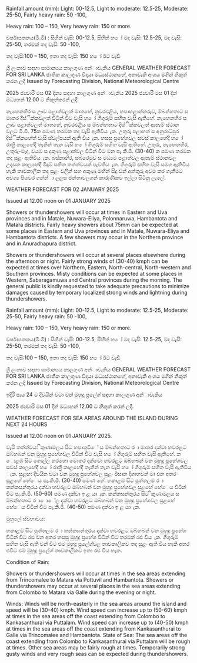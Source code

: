 Rainfall amount (mm): Light: 00-12.5, Light to moderate: 12.5-25, Moderate: 25-50, Fairly heavy rain: 50 -100,

Heavy rain: 100 – 150, Very heavy rain: 150 or more.

වර්ෂාපතනය(මි.මී) : සිහින් වැසි: 00-12.5, සිහින් හ ෝ මද වැසි: 12.5-25, මද වැසි: 25-50, තරමක් තද වැසි: 50 -100,

තද වැසි:100 – 150, ඉතා තද වැසි: 150 හ ෝ ඊට වැඩි

ශ්‍රී ලංකාව සඳහා සාමාන්‍යය කාලගුණ අන්‍ාවැකිය GENERAL WEATHER FORECAST FOR SRI LANKA ජාතික කාලගුණ විදයා මධ්‍යස්ථානහේ, අනාවැකි අංශය මගින් නිකුත් කරන ලදි Issued by Forecasting Division, National Meteorological Centre

2025 ජන්‍වාරි මස 02 දින්‍ය සඳහා කාලගුණ අන්‍ාවැකිය 2025 ජන්‍වාරි මස 01 දින්‍ මධ්‍යහන්‍ 12.00 ට නිකුත්කරන්‍ ලදී.

නැහෙනහිර ස ඌව පළාත්වලත් මාතහේ, නුවරඑළිය, හපාහළාන්නරුව, ම්බන්හතාට ස මාතර දිස්ික්කවලත් විටින් විට වැසි හ ෝ ගිගුරුම් සහිත වැසි ඇතිහේ. නැහෙනහිර ස ඌව පළාත්වලත් මාතහේ, නුවරඑළිය ස ම්බන්හතාට දිස්ික්කවලත් ඇතැම් ස්ථාන වලට මි.මි. 75ක පමණ තරමක තද වැසි ඇතිවිය ැක. උතුරු පළාහත් ස අනුරාධ්‍පුර දිස්ික්කහේත් වැසි ස්වල්පයක් ඇති විය ැක. හසසු ප්‍රහේශවල සවස් කාලහේදී හ ෝ රාත්‍රී කාලහේදී තැනින් තැන වැසි හ ෝ ගිගුරුම් සහිත වැසි ඇතිහේ. උතුරු, නැහෙනහිර, උතුරු-මැද, වයඹ ස දකුණු පළාත්වල විටින් විට මන පැ.කි.මී. (30-40) ක පමණ තරමක තද සුළං ඇතිවිය ැක. බස්නාහිර, සබරෙමුව ස මධ්‍යම පළාත්වල ඇතැම් ස්ථානවල උදෑසන කාලහේදී මීදුම් සහිත තත්ත්වයක් පැවතිය ැක. ගිගුරුම් සහිත වැසි සමග ඇතිවිය හැකි තාවකාලික තද සුළං වලින් සහ අකුණු මඟින් සිදු වන්‍ අන්‍තුරු අවම කර ගැනීමට අවශ්‍ය පියවර ගන්න්‍ා ලලස ජන්‍තාවලගන් කාරුණිකව ඉල්ලා සිටිනු ලැලේ.

WEATHER FORECAST FOR 02 JANUARY 2025

Issued at 12.00 noon on 01 JANUARY 2025

Showers or thundershowers will occur at times in Eastern and Uva provinces and in Matale, Nuwara-Eliya, Polonnaruwa, Hambantota and Matara districts. Fairly heavy showers about 75mm can be expected at some places in Eastern and Uva provinces and in Matale, Nuwara-Eliya and Hambantota districts. A few showers may occur in the Northern province and in Anuradhapura district.

Showers or thundershowers will occur at several places elsewhere during the afternoon or night. Fairly strong winds of (30-40) kmph can be expected at times over Northern, Eastern, North-central, North-western and Southern provinces. Misty conditions can be expected at some places in Western, Sabaragamuwa and Central provinces during the morning. The general public is kindly requested to take adequate precautions to minimize damages caused by temporary localized strong winds and lightning during thundershowers.

Rainfall amount (mm): Light: 00-12.5, Light to moderate: 12.5-25, Moderate: 25-50, Fairly heavy rain: 50 -100,

Heavy rain: 100 – 150, Very heavy rain: 150 or more.

වර්ෂාපතනය(මි.මී) : සිහින් වැසි: 00-12.5, සිහින් හ ෝ මද වැසි: 12.5-25, මද වැසි: 25-50, තරමක් තද වැසි: 50 -100,

තද වැසි:100 – 150, ඉතා තද වැසි: 150 හ ෝ ඊට වැඩි

ශ්‍රී ලංකාව සඳහා සාමාන්‍යය කාලගුණ අන්‍ාවැකිය GENERAL WEATHER FORECAST FOR SRI LANKA ජාතික කාලගුණ විදයා මධ්‍යස්ථානහේ, අනාවැකි අංශය මගින් නිකුත් කරන ලදි Issued by Forecasting Division, National Meteorological Centre

ඉදිරි පැය 24 ට දිවයින්‍ වටා වන්‍ මුහුදු ප්‍රලේශ්‍ සඳහා කාලගුණ අන්‍ාවැකිය

2025 ජන්‍වාරි මස 01 දින්‍ මධ්‍යහන්‍ 12.00 ට නිකුත් කරන්‍ ලදී.

WEATHER FORECAST FOR SEA AREAS AROUND THE ISLAND DURING NEXT 24 HOURS

Issued at 12.00 noon on 01 JANUARY 2025.

වැසි තත්ත්වය: ිකුණාමලය සිට හපාතුවිේ ස ම්බන්හතාට ර ා මාතර දක්වා හවරළට ඔබ්හබන් වන මුහුදු ප්‍රහේශවල විටින් විට වැසි හ ෝ ගිගුරුම් සහිත වැසි ඇතිහේ. ක ොළඹ සිට ගොල්ල හරහො මොතර දක්වො හවරළට ඔබ්හබන් වන මුහුදු ප්‍රහේශවල සවස් කාලහේදී හ ෝ රාත්‍රී කාලහේදී තැනින් තැන වැසි හ ෝ ගිගුරුම් සහිත වැසි ඇතිවිය ැක. සුළඟ: දිවයින වටා වන මුහුදු ප්‍රහේශවල සුළං ඊසාන දිශාහවන් මා එන අතර සුළහේ හේෙය පැ.කි.මී. (30-40) පමණ හේ. හකාළඹ සිට පුත්තලම ර ා කන්කසන්තුරය දක්වා හවරළට ඔබ්හබන් වන මුහුදු ප්‍රහේශවල සුළහේ හේෙය විටින් විට පැ.කි.මී. (50-60) පමණ දක්වා ඉ ළ යා ැක. කන්කසන්තුරය සිට ිකුණාමලය ස ම්බන්හතාට ර ා ොේල දක්වා හවරළට ඔබ්හබන් වන මුහුදු ප්‍රහේශවල සුළහේ හේෙය විටින් විට පැ.කි.මී. (40-50) පමණ දක්වා ඉ ළ යා ැක.

මුහුලේ ස්වභාවය:

හකාළඹ සිට පුත්තලම ර ා කන්කසන්තුරය දක්වා හවරළට ඔබ්හබන් වන මුහුදු ප්‍රහේශ විටින් විට රළු වන අතර හසසු මුහුදු ප්‍රහේශ විටින් විට තරමක් රළු විය ැක. ගිගුරුම් සහිත වැසි ඇති වන්‍ විට එම මුහුදු ප්‍රලේශ්‍වල තාවකාලිකව තද සුළං ඇති විය හැකි අතර එවිට එම මුහුදු ප්‍රලේශ්‍ තාවකාලිකව ඉතා රළු විය හැක.

Condition of Rain:

Showers or thundershowers will occur at times in the sea areas extending from Trincomalee to Matara via Pottuvil and Hambantota. Showers or thundershowers may occur at several places in the sea areas extending from Colombo to Matara via Galle during the evening or night.

Winds: Winds will be north-easterly in the sea areas around the island and speed will be (30-40) kmph. Wind speed can increase up to (50-60) kmph at times in the sea areas off the coast extending from Colombo to Kankasanthurai via Puttalam. Wind speed can increase up to (40-50) kmph at times in the sea areas off the coast extending from Kankasanthurai to Galle via Trincomalee and Hambantota. State of Sea: The sea areas off the coast extending from Colombo to Kankasanthurai via Puttalam will be rough at times. Other sea areas may be fairly rough at times. Temporarily strong gusty winds and very rough seas can be expected during thundershowers.